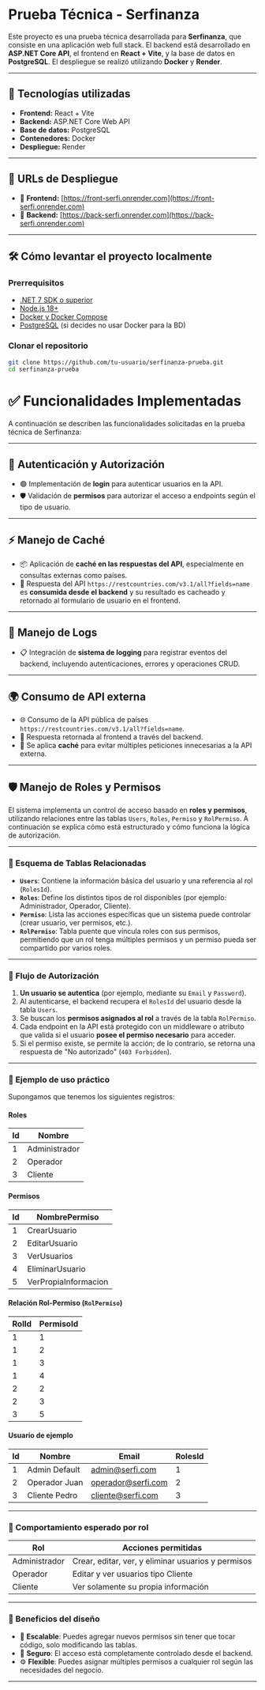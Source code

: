 # Prueba Técnica - Serfinanza

Este proyecto es una prueba técnica desarrollada para **Serfinanza**, que consiste en una aplicación web full stack. El backend está desarrollado en **ASP.NET Core API**, el frontend en **React + Vite**, y la base de datos en **PostgreSQL**. El despliegue se realizó utilizando **Docker** y **Render**.

---

## 🧩 Tecnologías utilizadas

- **Frontend:** React + Vite
- **Backend:** ASP.NET Core Web API
- **Base de datos:** PostgreSQL
- **Contenedores:** Docker
- **Despliegue:** Render

---

## 🚀 URLs de Despliegue

- 🔗 **Frontend:** [https://front-serfi.onrender.com](https://front-serfi.onrender.com)
- 🔗 **Backend:** [https://back-serfi.onrender.com](https://back-serfi.onrender.com)

---

## 🛠️ Cómo levantar el proyecto localmente

### Prerrequisitos

- [.NET 7 SDK o superior](https://dotnet.microsoft.com/en-us/download)
- [Node.js 18+](https://nodejs.org/)
- [Docker y Docker Compose](https://www.docker.com/)
- [PostgreSQL](https://www.postgresql.org/) (si decides no usar Docker para la BD)

### Clonar el repositorio

```bash
git clone https://github.com/tu-usuario/serfinanza-prueba.git
cd serfinanza-prueba
```

# ✅ Funcionalidades Implementadas

A continuación se describen las funcionalidades solicitadas en la prueba técnica de Serfinanza:

---

## 🔐 Autenticación y Autorización

- 🟢 Implementación de **login** para autenticar usuarios en la API.
- 🛡️ Validación de **permisos** para autorizar el acceso a endpoints según el tipo de usuario.

---

## ⚡ Manejo de Caché

- 📦 Aplicación de **caché en las respuestas del API**, especialmente en consultas externas como países.
- 🔄 Respuesta del API `https://restcountries.com/v3.1/all?fields=name` es **consumida desde el backend** y su resultado es cacheado y retornado al formulario de usuario en el frontend.

---

## 📝 Manejo de Logs

- 📋 Integración de **sistema de logging** para registrar eventos del backend, incluyendo autenticaciones, errores y operaciones CRUD.

---

## 🌍 Consumo de API externa

- 🌐 Consumo de la API pública de países `https://restcountries.com/v3.1/all?fields=name`.
- 🔁 Respuesta retornada al frontend a través del backend.
- 🧠 Se aplica **caché** para evitar múltiples peticiones innecesarias a la API externa.

---

## 🛡️ Manejo de Roles y Permisos

El sistema implementa un control de acceso basado en **roles y permisos**, utilizando relaciones entre las tablas `Users`, `Roles`, `Permiso` y `RolPermiso`. A continuación se explica cómo está estructurado y cómo funciona la lógica de autorización.

---

### 🧱 Esquema de Tablas Relacionadas

- **`Users`**: Contiene la información básica del usuario y una referencia al rol (`RolesId`).
- **`Roles`**: Define los distintos tipos de rol disponibles (por ejemplo: Administrador, Operador, Cliente).
- **`Permiso`**: Lista las acciones específicas que un sistema puede controlar (crear usuario, ver permisos, etc.).
- **`RolPermiso`**: Tabla puente que vincula roles con sus permisos, permitiendo que un rol tenga múltiples permisos y un permiso pueda ser compartido por varios roles.

---

### 🔄 Flujo de Autorización

1. **Un usuario se autentica** (por ejemplo, mediante su `Email` y `Password`).
2. Al autenticarse, el backend recupera el `RolesId` del usuario desde la tabla `Users`.
3. Se buscan los **permisos asignados al rol** a través de la tabla `RolPermiso`.
4. Cada endpoint en la API está protegido con un middleware o atributo que valida si el usuario **posee el permiso necesario** para acceder.
5. Si el permiso existe, se permite la acción; de lo contrario, se retorna una respuesta de "No autorizado" (`403 Forbidden`).

---

### 🔐 Ejemplo de uso práctico

Supongamos que tenemos los siguientes registros:

#### Roles
| Id | Nombre       |
|----|--------------|
| 1  | Administrador|
| 2  | Operador     |
| 3  | Cliente      |

#### Permisos
| Id | NombrePermiso        |
|----|----------------------|
| 1  | CrearUsuario         |
| 2  | EditarUsuario        |
| 3  | VerUsuarios          |
| 4  | EliminarUsuario      |
| 5  | VerPropiaInformacion |

#### Relación Rol-Permiso (`RolPermiso`)
| RolId | PermisoId |
|--------|-----------|
| 1      | 1         |
| 1      | 2         |
| 1      | 3         |
| 1      | 4         |
| 2      | 2         |
| 2      | 3         |
| 3      | 5         |

#### Usuario de ejemplo
| Id | Nombre          | Email              | RolesId |
|----|------------------|---------------------|---------|
| 1  | Admin Default    | admin@serfi.com     | 1       |
| 2  | Operador Juan    | operador@serfi.com  | 2       |
| 3  | Cliente Pedro    | cliente@serfi.com   | 3       |

---

### 📌 Comportamiento esperado por rol

| Rol         | Acciones permitidas                            |
|-------------|------------------------------------------------|
| Administrador | Crear, editar, ver, y eliminar usuarios y permisos |
| Operador      | Editar y ver usuarios tipo Cliente                |
| Cliente       | Ver solamente su propia información              |

---

### 🧩 Beneficios del diseño

- 🔄 **Escalable**: Puedes agregar nuevos permisos sin tener que tocar código, solo modificando las tablas.
- 🔐 **Seguro**: El acceso está completamente controlado desde el backend.
- ⚙️ **Flexible**: Puedes asignar múltiples permisos a cualquier rol según las necesidades del negocio.

---
